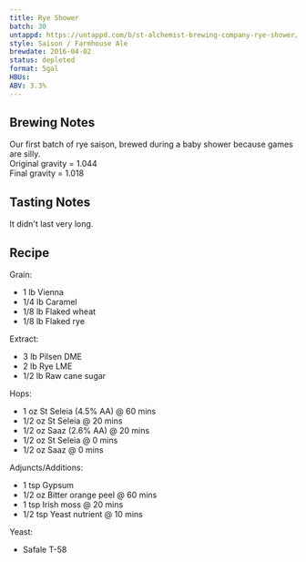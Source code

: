 ```yaml
---
title: Rye Shower
batch: 30
untappd: https://untappd.com/b/st-alchemist-brewing-company-rye-shower/1576817
style: Saison / Farmhouse Ale
brewdate: 2016-04-02
status: depleted
format: 5gal
HBUs:
ABV: 3.3%
---
```

## Brewing Notes
Our first batch of rye saison, brewed during a baby shower because games are silly.  
Original gravity = 1.044  
Final gravity = 1.018

## Tasting Notes
It didn't last very long.

## Recipe
Grain:

  + 1 lb Vienna
  + 1/4 lb Caramel
  + 1/8 lb Flaked wheat
  + 1/8 lb Flaked rye

Extract:

  + 3 lb Pilsen DME
  + 2 lb Rye LME
  + 1/2 lb Raw cane sugar

Hops:

  + 1 oz St Seleia (4.5% AA) @ 60 mins
  + 1/2 oz St Seleia @ 20 mins
  + 1/2 oz Saaz (2.6% AA) @ 20 mins
  + 1/2 oz St Seleia @ 0 mins
  + 1/2 oz Saaz @ 0 mins

Adjuncts/Additions:

  + 1 tsp Gypsum
  + 1/2 oz Bitter orange peel @ 60 mins
  + 1 tsp Irish moss @ 20 mins
  + 1/2 tsp Yeast nutrient @ 10 mins

Yeast:

  + Safale T-58
